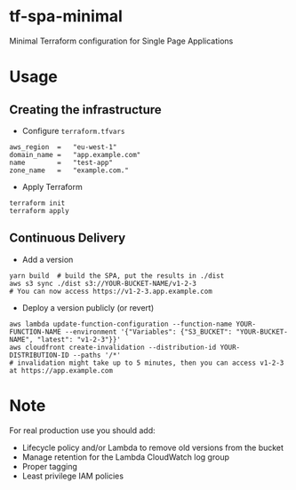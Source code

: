 # tf-spa-minimal
Minimal Terraform configuration for Single Page Applications

# Usage
## Creating the infrastructure
- Configure `terraform.tfvars`
```hcl-terraform
aws_region  =   "eu-west-1"
domain_name =   "app.example.com"
name        =   "test-app"
zone_name   =   "example.com."
```

- Apply Terraform
```shell script
terraform init
terraform apply
```

## Continuous Delivery
- Add a version
```shell script
yarn build  # build the SPA, put the results in ./dist
aws s3 sync ./dist s3://YOUR-BUCKET-NAME/v1-2-3
# You can now access https://v1-2-3.app.example.com
```

- Deploy a version publicly (or revert)
```shell script
aws lambda update-function-configuration --function-name YOUR-FUNCTION-NAME --environment '{"Variables": {"S3_BUCKET": "YOUR-BUCKET-NAME", "latest": "v1-2-3"}}'
aws cloudfront create-invalidation --distribution-id YOUR-DISTRIBUTION-ID --paths '/*'
# invalidation might take up to 5 minutes, then you can access v1-2-3 at https://app.example.com
```

# Note
For real production use you should add:
- Lifecycle policy and/or Lambda to remove old versions from the bucket
- Manage retention for the Lambda CloudWatch log group
- Proper tagging
- Least privilege IAM policies
